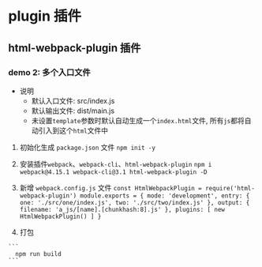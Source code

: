 # plugin 插件

## html-webpack-plugin 插件

### demo 2: 多个入口文件

  * 说明
    - 默认入口文件: src/index.js
    - 默认输出文件: dist/main.js
    - 未设置`template`参数时默认自动生成一个`index.html`文件, 所有`js`都将自动引入到这个`html`文件中

  1. 初始化生成 `package.json` 文件
    ```
      npm init -y
    ```

  2. 安装插件`webpack`、`webpack-cli`、`html-webpack-plugin`
    ```
      npm i webpack@4.15.1 webpack-cli@3.1 html-webpack-plugin -D
    ```

  3. 新增 `webpack.config.js` 文件
    ```
      const HtmlWebpackPlugin = require('html-webpack-plugin')
      module.exports = {
        mode: 'development',
        entry: {
          one: './src/one/index.js',
          two: './src/two/index.js'
        },
        output: {
          filename: 'a_js/[name].[chunkhash:8].js'
        },
        plugins: [
          new HtmlWebpackPlugin()
        ]
      }
    ```

  4. 打包

    ```
      npm run build
    ```



